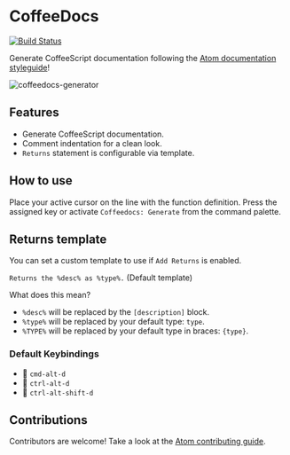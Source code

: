 # CoffeeDocs

[![Build Status](https://travis-ci.org/maschs/coffeedocs.svg?branch=master)](https://travis-ci.org/maschs/coffeedocs)

Generate CoffeeScript documentation following the [Atom documentation styleguide](https://github.com/atom/atom/blob/master/CONTRIBUTING.md#documentation-styleguide)!

![coffeedocs-generator](https://raw.github.com/maschs/coffeedocs/master/docs/example.gif)

## Features

* Generate CoffeeScript documentation.
* Comment indentation for a clean look.
* `Returns` statement is configurable via template.

## How to use

Place your active cursor on the line with the function definition. Press the assigned key or activate `Coffeedocs: Generate` from the command palette.

## Returns template

You can set a custom template to use if `Add Returns` is enabled.

`Returns the %desc% as %type%.` (Default template)

What does this mean?
* `%desc%` will be replaced by the `[description]` block.
* `%type%` will be replaced by your default type: `type`.
* `%TYPE%` will be replaced by your default type in braces: `{type}`.

### Default Keybindings
- :apple: `cmd-alt-d`
- :checkered_flag: `ctrl-alt-d`
- :penguin: `ctrl-alt-shift-d`

## Contributions

Contributors are welcome! Take a look at the [Atom contributing guide](https://github.com/atom/atom/blob/master/CONTRIBUTING.md).
